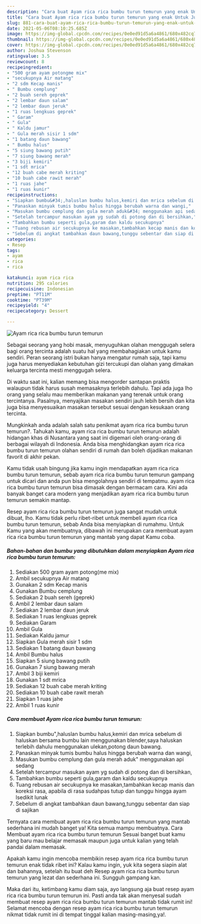 ```yaml
---
description: "Cara buat Ayam rica rica bumbu turun temurun yang enak Untuk Jualan"
title: "Cara buat Ayam rica rica bumbu turun temurun yang enak Untuk Jualan"
slug: 881-cara-buat-ayam-rica-rica-bumbu-turun-temurun-yang-enak-untuk-jualan
date: 2021-05-06T08:10:25.685Z
image: https://img-global.cpcdn.com/recipes/0e0ed91d5a6a4861/680x482cq70/ayam-rica-rica-bumbu-turun-temurun-foto-resep-utama.jpg
thumbnail: https://img-global.cpcdn.com/recipes/0e0ed91d5a6a4861/680x482cq70/ayam-rica-rica-bumbu-turun-temurun-foto-resep-utama.jpg
cover: https://img-global.cpcdn.com/recipes/0e0ed91d5a6a4861/680x482cq70/ayam-rica-rica-bumbu-turun-temurun-foto-resep-utama.jpg
author: Joshua Stevenson
ratingvalue: 3.5
reviewcount: 8
recipeingredient:
- "500 gram ayam potongme mix"
- "secukupnya Air matang"
- "2 sdm Kecap manis"
- " Bumbu cemplung"
- "2 buah sereh geprek"
- "2 lembar daun salam"
- "2 lembar daun jeruk"
- "1 ruas lengkuas geprek"
- " Garam"
- " Gula"
- " Kaldu jamur"
- " Gula merah sisir 1 sdm"
- "1 batang daun bawang"
- " Bumbu halus"
- "5 siung bawang putih"
- "7 siung bawang merah"
- "3 biji kemiri"
- "1 sdt mrica"
- "12 buah cabe merah kriting"
- "10 buah cabe rawit merah"
- "1 ruas jahe"
- "1 ruas kunir"
recipeinstructions:
- "Siapkan bumbu&#34;,haluslan bumbu halus,kemiri dan mrica sebelum di haluskan bersama bumbu lain menggunakan blender,saya haluskan terlebih dahulu menggunakan ulekan,potong daun bawang."
- "Panaskan minyak tumis bumbu halus hingga berubah warna dan wangi,"
- "Masukan bumbu cemplung dan gula merah aduk&#34; menggunakan api sedang"
- "Setelah tercampur masukan ayam yg sudah di potong dan di bersihkan,"
- "Tambahkan bumbu seperti gula,garam dan kaldu secukupnya"
- "Tuang rebusan air secukupnya ke masakan,tambahkan kecap manis dan koreksi rasa, apabila di rasa sudahpas tutup dan tunggu hingga ayam lsedikit lunak"
- "Sebelum di angkat tambahkan daun bawang,tunggu sebentar dan siap di sajikan"
categories:
- Resep
tags:
- ayam
- rica
- rica

katakunci: ayam rica rica 
nutrition: 295 calories
recipecuisine: Indonesian
preptime: "PT11M"
cooktime: "PT39M"
recipeyield: "4"
recipecategory: Dessert

---
```



![Ayam rica rica bumbu turun temurun](https://img-global.cpcdn.com/recipes/0e0ed91d5a6a4861/680x482cq70/ayam-rica-rica-bumbu-turun-temurun-foto-resep-utama.jpg)

Sebagai seorang yang hobi masak, menyuguhkan olahan menggugah selera bagi orang tercinta adalah suatu hal yang membahagiakan untuk kamu sendiri. Peran seorang istri bukan hanya mengatur rumah saja, tapi kamu juga harus menyediakan kebutuhan gizi tercukupi dan olahan yang dimakan keluarga tercinta mesti menggugah selera.

Di waktu  saat ini, kalian memang bisa mengorder santapan praktis walaupun tidak harus susah memasaknya terlebih dahulu. Tapi ada juga lho orang yang selalu mau memberikan makanan yang terenak untuk orang tercintanya. Pasalnya, menyajikan masakan sendiri jauh lebih bersih dan kita juga bisa menyesuaikan masakan tersebut sesuai dengan kesukaan orang tercinta. 



Mungkinkah anda adalah salah satu penikmat ayam rica rica bumbu turun temurun?. Tahukah kamu, ayam rica rica bumbu turun temurun adalah hidangan khas di Nusantara yang saat ini digemari oleh orang-orang di berbagai wilayah di Indonesia. Anda bisa menghidangkan ayam rica rica bumbu turun temurun olahan sendiri di rumah dan boleh dijadikan makanan favorit di akhir pekan.

Kamu tidak usah bingung jika kamu ingin mendapatkan ayam rica rica bumbu turun temurun, sebab ayam rica rica bumbu turun temurun gampang untuk dicari dan anda pun bisa mengolahnya sendiri di tempatmu. ayam rica rica bumbu turun temurun bisa dimasak dengan bermacam cara. Kini ada banyak banget cara modern yang menjadikan ayam rica rica bumbu turun temurun semakin mantap.

Resep ayam rica rica bumbu turun temurun juga sangat mudah untuk dibuat, lho. Kamu tidak perlu ribet-ribet untuk membeli ayam rica rica bumbu turun temurun, sebab Anda bisa menyiapkan di rumahmu. Untuk Kamu yang akan membuatnya, dibawah ini merupakan cara membuat ayam rica rica bumbu turun temurun yang mantab yang dapat Kamu coba.

<!--inarticleads1-->

##### Bahan-bahan dan bumbu yang dibutuhkan dalam menyiapkan Ayam rica rica bumbu turun temurun:

1. Sediakan 500 gram ayam potong(me mix)
1. Ambil secukupnya Air matang
1. Gunakan 2 sdm Kecap manis
1. Gunakan  Bumbu cemplung
1. Sediakan 2 buah sereh (geprek)
1. Ambil 2 lembar daun salam
1. Sediakan 2 lembar daun jeruk
1. Sediakan 1 ruas lengkuas geprek
1. Sediakan  Garam
1. Ambil  Gula
1. Sediakan  Kaldu jamur
1. Siapkan  Gula merah sisir 1 sdm
1. Sediakan 1 batang daun bawang
1. Ambil  Bumbu halus
1. Siapkan 5 siung bawang putih
1. Gunakan 7 siung bawang merah
1. Ambil 3 biji kemiri
1. Gunakan 1 sdt mrica
1. Sediakan 12 buah cabe merah kriting
1. Sediakan 10 buah cabe rawit merah
1. Siapkan 1 ruas jahe
1. Ambil 1 ruas kunir




<!--inarticleads2-->

##### Cara membuat Ayam rica rica bumbu turun temurun:

1. Siapkan bumbu&#34;,haluslan bumbu halus,kemiri dan mrica sebelum di haluskan bersama bumbu lain menggunakan blender,saya haluskan terlebih dahulu menggunakan ulekan,potong daun bawang.
1. Panaskan minyak tumis bumbu halus hingga berubah warna dan wangi,
1. Masukan bumbu cemplung dan gula merah aduk&#34; menggunakan api sedang
1. Setelah tercampur masukan ayam yg sudah di potong dan di bersihkan,
1. Tambahkan bumbu seperti gula,garam dan kaldu secukupnya
1. Tuang rebusan air secukupnya ke masakan,tambahkan kecap manis dan koreksi rasa, apabila di rasa sudahpas tutup dan tunggu hingga ayam lsedikit lunak
1. Sebelum di angkat tambahkan daun bawang,tunggu sebentar dan siap di sajikan




Ternyata cara membuat ayam rica rica bumbu turun temurun yang mantab sederhana ini mudah banget ya! Kita semua mampu membuatnya. Cara Membuat ayam rica rica bumbu turun temurun Sesuai banget buat kamu yang baru mau belajar memasak maupun juga untuk kalian yang telah pandai dalam memasak.

Apakah kamu ingin mencoba membikin resep ayam rica rica bumbu turun temurun enak tidak ribet ini? Kalau kamu ingin, yuk kita segera siapin alat dan bahannya, setelah itu buat deh Resep ayam rica rica bumbu turun temurun yang lezat dan sederhana ini. Sungguh gampang kan. 

Maka dari itu, ketimbang kamu diam saja, ayo langsung aja buat resep ayam rica rica bumbu turun temurun ini. Pasti anda tak akan menyesal sudah membuat resep ayam rica rica bumbu turun temurun mantab tidak rumit ini! Selamat mencoba dengan resep ayam rica rica bumbu turun temurun nikmat tidak rumit ini di tempat tinggal kalian masing-masing,ya!.

